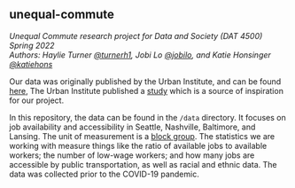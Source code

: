 ## unequal-commute
_Unequal Commute research project for Data and Society (DAT 4500) Spring 2022_  
_Authors: Haylie Turner [@turnerh1](https://github.com/turnerh1), Jobi Lo [@jobilo](https://github.com/jobilo), and Katie Honsinger [@katiehons](https://github.com/katiehons)_

Our data was originally published by the Urban Institute, and can be found [here](https://datacatalog.urban.org/dataset/unequal-commute-data),
The Urban Institute published a [study](https://www.urban.org/features/unequal-commute) which is a source of inspiration for our project.

In this repository, the data can be found in the `/data` directory.
It focuses on job availability and accessibility in Seattle, Nashville, Baltimore, and Lansing. The unit of measurement
is a [block group](https://www.census.gov/programs-surveys/geography/about/glossary.html#par_textimage_4). The statistics
we are working with measure things like the ratio of available jobs to available workers; the number of low-wage workers;
and how many jobs are accessible by public transportation, as well as racial and ethnic data.
The data was collected prior to the COVID-19 pandemic.
